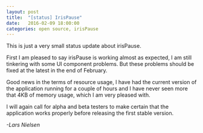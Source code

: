 ```yaml
---
layout: post
title:  "[status] IrisPause"
date:   2016-02-09 18:00:00
categories: open source, irisPause
---
```


This is just a very small status update about irisPause.

First I am pleased to say irisPause is working almost as expected, I am still tinkering with some UI component problems. But these problems should be fixed at the latest in the end of February.

Good news in the terms of resource usage, I have had the current version of the application running for a couple of hours and I have never seen more that 4KB of memory usage, which I am very pleased with.

I will again call for alpha and beta testers to make certain that the application works properly before releasing the first stable version.

_-Lars Nielsen_
